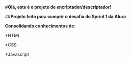 #**Olá, este é o projeto de encriptador/descriptador!**

##**Projeto feito para cumprir o desafio do Sprint 1 da Alura**

**Consolidando conhecimentos de:**

*HTML

*CSS

*Javascript


